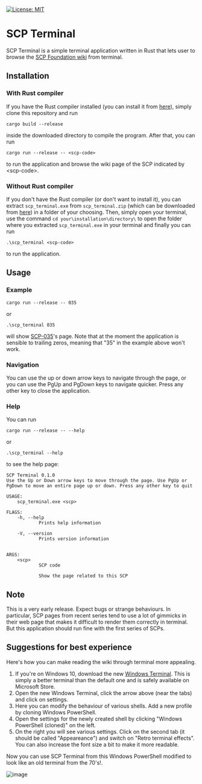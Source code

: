 [![License: MIT](https://img.shields.io/badge/License-MIT-blue.svg)](LICENSE)

SCP Terminal
===

SCP Terminal is a simple terminal application written in Rust that lets user to browse the [SCP Foundation wiki](https://scp-wiki.wikidot.com) from terminal. 

## Installation

### With Rust compiler

If you have the Rust compiler installed (you can install it from [here](https://www.rust-lang.org/tools/install)), simply clone this repository and run
```
cargo build --release
```
inside the downloaded directory to compile the program. After that, you can run
```
cargo run --release -- <scp-code>
```
to run the application and browse the wiki page of the SCP indicated by \<scp-code\>. 

### Without Rust compiler

If you don't have the Rust compiler (or don't want to install it), you can extract `scp_terminal.exe` from `scp_terminal.zip` (which can be downloaded from [here](https://github.com/ultrapoci/scp_terminal/releases/)) in a folder of your choosing. Then, simply open your terminal, use the command `cd your\installation\directory\` to open the folder where you extracted `scp_terminal.exe` in your terminal and finally you can run
```
.\scp_terminal <scp-code>
```
to run the application. 

## Usage

### Example

```
cargo run --release -- 035
```
or 
```
.\scp_terminal 035
```
will show [SCP-035](https://scp-wiki.wikidot.com/scp-035)'s page. Note that at the moment the application is sensible to trailing zeros, meaning that "35" in the example above won't work. 

### Navigation

You can use the up or down arrow keys to navigate through the page, or you can use the PgUp and PgDown keys to navigate quicker. Press any other key to close the application.

### Help

You can run
```
cargo run --release -- --help
```
or
```
.\scp_terminal --help
```
to see the help page:
```
SCP Terminal 0.1.0
Use the Up or Down arrow keys to move through the page. Use PgUp or PgDown to move an entire page up or down. Press any other key to quit

USAGE:
    scp_terminal.exe <scp>

FLAGS:
    -h, --help
            Prints help information

    -V, --version
            Prints version information


ARGS:
    <scp>
            SCP code

            Show the page related to this SCP
```

## Note

This is a very early release. Expect bugs or strange behaviours. In particular, SCP pages from recent series tend to use a lot of gimmicks in their web page that makes it difficult to render them correctly in terminal. But this application should run fine with the first series of SCPs. 

## Suggestions for best experience

Here's how you can make reading the wiki through terminal more appealing. 
1. If you're on Windows 10, download the new [Windows Terminal](https://www.microsoft.com/it-it/p/windows-terminal/9n0dx20hk701?rtc=1&activetab=pivot:overviewtab). This is simply a better terminal than the default one and is safely available on Microsoft Store.
2. Open the new Windows Terminal, click the arrow above (near the tabs) and click on settings.
3. Here you can modify the behaviour of various shells. Add a new profile by  cloning Windows PowerShell. 
4. Open the settings for the newly created shell by clicking "Windows PowerShell (cloned)" on the left. 
5. On the right you will see various settings. Click on the second tab (it should be called "Appeareance") and switch on "Retro terminal effects". You can also increase the font size a bit to make it more readable.
   
Now you can use SCP Terminal from this Windows PowerShell modified to look like an old terminal from the 70's!.

![image](https://user-images.githubusercontent.com/50493113/127180878-76c2de05-b8a5-4680-bddf-006c348b7f9c.png)

